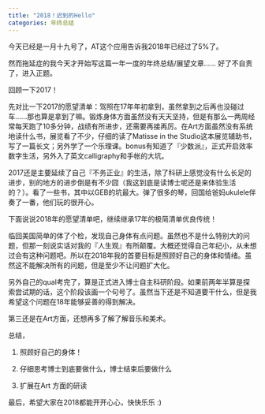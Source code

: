 ```yaml
---
title: "2018！迟到的Hello"
categories: 年终总结
---
```


今天已经是一月十九号了，AT这个应用告诉我2018年已经过了5%了。

然而拖延症的我今天才开始写这篇一年一度的年终总结/展望文章…… 好了不自责了，进入正题。

回顾一下2017！

先对比一下2017的愿望清单：驾照在17年年初拿到，虽然拿到之后再也没碰过车……那也算是拿到了嘛。锻炼身体方面虽然没有天天坚持，但是有那么一两周经常每天跑了10多分钟，战绩有所进步，还需要再接再厉。在Art方面虽然没有系统地读什么书，展览看了不少，仔细的读了Matisse in the Studio这本展览辅助书，写了一篇长文；另外学了一个乐理课。bonus有知道了『少数派』，正式开启效率数字生活，另外入了英文calligraphy和手帐的大坑。

2017还是主要延续了自己『不务正业』的生活，除了科研上感觉没有什么长足的进步，别的地方的进步倒是有不少囧（我这到底是读博士呢还是来体验生活的？）。看了一些书，其中以GEB的坑最大。弹了很多的琴，回国给爸妈ukulele伴奏了一番，他们玩的很开心。

下面说说2018年的愿望清单吧，继续继承17年的极简清单优良传统！

临回美国简单的体了个检，发现自己身体有点问题。虽然也不是什么特别大的问题，但那一刻说实话对我的『人生观』有所颠覆。大概还觉得自己年纪小，从未想过会有这种问题吧。所以在2018年我的首要目标是照顾好自己的身体和情绪。虽然这不能解决所有的问题，但是至少不让问题扩大化。

另外自己的qual考完了，算是正式进入博士自主科研阶段。如果前两年半算是探索尝试期的话，这个阶段该画一个句号了。虽然当下还是不知道要干什么，但是我希望这个问题在18年能够妥善的得到解决。

第三还是在Art方面，还想再多了解了解音乐和美术。

总结，

1. 照顾好自己的身体！

2. 仔细思考博士到底要做什么，博士结束后要做什么

3. 扩展在Art 方面的研读

最后，希望大家在2018都能开开心心，快快乐乐 :)